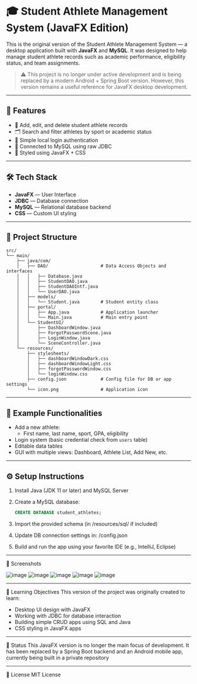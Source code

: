 # 🎓 Student Athlete Management System (JavaFX Edition)

This is the original version of the Student Athlete Management System — a desktop application built with **JavaFX** and **MySQL**. It was designed to help manage student athlete records such as academic performance, eligibility status, and team assignments.

> ⚠️ This project is no longer under active development and is being replaced by a modern Android + Spring Boot version. However, this version remains a useful reference for JavaFX desktop development.

---

## 🧩 Features

- 👤 Add, edit, and delete student athlete records
- 🗂️ Search and filter athletes by sport or academic status
- 🔐 Simple local login authentication
- 💾 Connected to MySQL using raw JDBC
- 🎨 Styled using JavaFX + CSS

---

## 🛠️ Tech Stack

- **JavaFX** — User Interface
- **JDBC** — Database connection
- **MySQL** — Relational database backend
- **CSS** — Custom UI styling

---

## 📁 Project Structure

```plaintext
src/
└── main/
    ├── java/com/
    │   ├── DAO/                    # Data Access Objects and interfaces
    │   │   ├── Database.java
    │   │   ├── StudentDAO.java
    │   │   ├── StudentDAOIntf.java
    │   │   └── UserDAO.java
    │   ├── models/
    │   │   └── Student.java        # Student entity class
    │   ├── portal/
    │   │   ├── App.java            # Application launcher
    │   │   └── Main.java           # Main entry point
    │   └── StudentUI/
    │       ├── DashboardWindow.java
    │       ├── ForgotPasswordScene.java
    │       ├── LoginWindow.java
    │       └── SceneController.java
    └── resources/
        ├── stylesheets/
        │   ├── dashboardWindowDark.css
        │   ├── dashboardWindowLight.css
        │   ├── forgotPasswordWindow.css
        │   └── loginWindow.css
        ├── config.json             # Config file for DB or app settings
        └── icon.png                # Application icon
```
---

## 🧪 Example Functionalities

- Add a new athlete:
  - First name, last name, sport, GPA, eligibility
- Login system (basic credential check from `users` table)
- Editable data tables
- GUI with multiple views: Dashboard, Athlete List, Add New, etc.

---

## ⚙️ Setup Instructions

1. Install Java (JDK 11 or later) and MySQL Server
2. Create a MySQL database:
   ```sql
   CREATE DATABASE student_athletes;
3. Import the provided schema (in /resources/sql/ if included)

4. Update DB connection settings in: /config.json
5. Build and run the app using your favorite IDE (e.g., IntelliJ, Eclipse)

---

📸 Screenshots

![image](https://github.com/user-attachments/assets/1fc6ac12-5056-444a-b176-f6e269d74a38)
![image](https://github.com/user-attachments/assets/7c42bac5-7574-4a07-8d8f-3b2e428b8442)
![image](https://github.com/user-attachments/assets/d37690fd-77cf-4781-abe4-d20835a212d0)
![image](https://github.com/user-attachments/assets/faed919a-5c56-474a-b389-2afdb7fc2a5e)
![image](https://github.com/user-attachments/assets/296c2616-a960-43f8-8c95-31641fdd1f5a)

---

🧠 Learning Objectives
This version of the project was originally created to learn:

- Desktop UI design with JavaFX
- Working with JDBC for database interaction
- Building simple CRUD apps using SQL and Java
- CSS styling in JavaFX apps

---

📌 Status
This JavaFX version is no longer the main focus of development. It has been replaced by a Spring Boot backend and an Android mobile app, currently being built in a private repository

---

📄 License
MIT License
